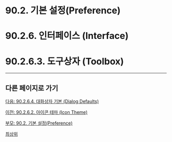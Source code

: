 # 90.2. 기본 설정(Preference)
# 90.2.6. 인터페이스 (Interface)
# 90.2.6.3. 도구상자 (Toolbox)

***

## 다른 페이지로 가기

[다음: 90.2.6.4. 대화상자 기본 (Dialog Defaults)](./90-02-06-interfacex-04-dialog-defaults.md)

[이전: 90.2.6.2. 아이콘 테마 (Icon Theme)](./90-02-06-interfacex-02-icon-theme.md)

[부모: 90.2. 기본 설정(Preference)](./90-02-00-preference.md)

[최상위](./00-home.md)
